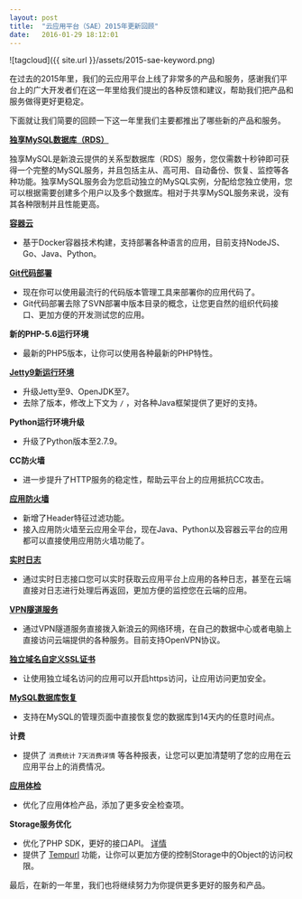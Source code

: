```yaml
---
layout: post
title:  "云应用平台（SAE）2015年更新回顾"
date:   2016-01-29 18:12:01
---
```


![tagcloud]({{ site.url }}/assets/2015-sae-keyword.png)

在过去的2015年里，我们的云应用平台上线了非常多的产品和服务，感谢我们平台上的广大开发者们在这一年里给我们提出的各种反馈和建议，帮助我们把产品和服务做得更好更稳定。

下面就让我们简要的回顾一下这一年里我们主要都推出了哪些新的产品和服务。

**[独享MySQL数据库（RDS）](http://www.sinacloud.com/doc/sae/php/rds.html)**

独享MySQL是新浪云提供的关系型数据库（RDS）服务，您仅需数十秒钟即可获得一个完整的MySQL服务，并且包括主从、高可用、自动备份、恢复、监控等各种功能。独享MySQL服务会为您启动独立的MySQL实例，分配给您独立使用，您可以根据需要创建多个用户以及多个数据库。相对于共享MySQL服务来说，没有其各种限制并且性能更高。

**[容器云](http://www.sinacloud.com/doc/sc2/index.html)**

- 基于Docker容器技术构建，支持部署各种语言的应用，目前支持NodeJS、Go、Java、Python。

**[Git代码部署](http://www.sinacloud.com/doc/sae/tutorial/code-deploy.html#shi-yong-git-ke-hu-duan)**

- 现在你可以使用最流行的代码版本管理工具来部署你的应用代码了。
- Git代码部署去除了SVN部署中版本目录的概念，让您更自然的组织代码接口、更加方便的开发测试您的应用。

**新的PHP-5.6运行环境**

- 最新的PHP5版本，让你可以使用各种最新的PHP特性。

**[Jetty9新运行环境](/2015/12/02/java-runtime-updates.html)**

- 升级Jetty至9、OpenJDK至7。
- 去除了版本，修改上下文为 ``/`` ，对各种Java框架提供了更好的支持。

**Python运行环境升级**

- 升级了Python版本至2.7.9。

**CC防火墙**

- 进一步提升了HTTP服务的稳定性，帮助云平台上的应用抵抗CC攻击。

**[应用防火墙](/2015/12/29/upgrade-afw.html)**

- 新增了Header特征过滤功能。
- 接入应用防火墙至云应用全平台，现在Java、Python以及容器云平台的应用都可以直接使用应用防火墙功能了。

**[实时日志](http://www.sinacloud.com/doc/api.html#shi-shi-ri-zhi)**

- 通过实时日志接口您可以实时获取云应用平台上应用的各种日志，甚至在云端直接对日志进行处理后再返回，更加方便的监控您在云端的应用。

**[VPN隧道服务](http://www.sinacloud.com/doc/sae/python/cloudbridge.html)**

- 通过VPN隧道服务直接拨入新浪云的网络环境，在自己的数据中心或者电脑上直接访问云端提供的各种服务。目前支持OpenVPN协议。

**[独立域名自定义SSL证书](http://www.sinacloud.com/doc/sae/services/ssl.html)**

- 让使用独立域名访问的应用可以开启https访问，让应用访问更加安全。

**[MySQL数据库恢复](http://www.sinacloud.com/doc/sae/services/mysql.html#bei-fen-hui-fu)**

- 支持在MySQL的管理页面中直接恢复您的数据库到14天内的任意时间点。

**计费**

- 提供了 ``消费统计`` ``7天消费详情``  等各种报表，让您可以更加清楚明了您的应用在云应用平台上的消费情况。

**[应用体检](http://www.sinacloud.com/doc/sae/services/logscan.html)**

- 优化了应用体检产品，添加了更多安全检查项。

**Storage服务优化**

- 优化了PHP SDK，更好的接口API。 [详情](http://apidoc.sinaapp.com/class-sinacloud.sae.Storage.html)
- 提供了 [Tempurl](http://apidoc.sinaapp.com/source-class-sinacloud.sae.Storage.html#813-829) 功能，让你可以更加方便的控制Storage中的Object的访问权限。

最后，在新的一年里，我们也将继续努力为你提供更多更好的服务和产品。
